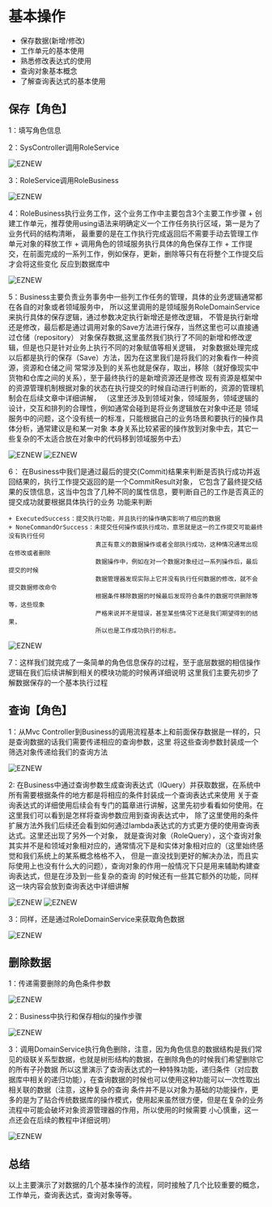# 基本操作

+ 保存数据(新增/修改)
+ 工作单元的基本使用
+ 熟悉修改表达式的使用
+ 查询对象基本概念
+ 了解查询表达式的基本使用

## 保存【角色】

1：填写角色信息

2：SysController调用RoleService

<img src="assets/images/saverole_controller.png" alt="EZNEW" title="EZNEW">

3：RoleService调用RoleBusiness

<img src="assets/images/saverole_service.png" alt="EZNEW" title="EZNEW">

4：RoleBusiness执行业务工作，这个业务工作中主要包含3个主要工作步骤
    + 创建工作单元，推荐使用using语法来明确定义一个工作任务执行区域，第一是为了业务代码的结构清晰，
      最重要的是在工作执行完成返回后不需要手动去管理工作单元对象的释放工作
    + 调用角色的领域服务执行具体的角色保存工作
    + 工作提交，在前面完成的一系列工作，例如保存，更新，删除等只有在将整个工作提交后才会将这些变化
      反应到数据库中

<img src="assets/images/saverole_business.png" alt="EZNEW" title="EZNEW">

5：Business主要负责业务事务中一些列工作任务的管理，具体的业务逻辑通常都在各自的对象或者领域服务中，
   所以这里调用的是领域服务RoleDomainService来执行具体的保存逻辑，通过参数决定执行新增还是修改逻辑，
   不管是执行新增还是修改，最后都是通过调用对象的Save方法进行保存，当然这里也可以直接通过仓储（repository）
   对象保存数据,这里虽然我们执行了不同的新增和修改逻辑，但是也只是针对业务上执行不同的对象赋值等相关逻辑，
   对象数据处理完成以后都是执行的保存（Save）方法，因为在这里我们是将我们的对象看作一种资源，资源和仓储之间
   常常涉及到的关系也就是保存，取出，移除（就好像现实中货物和仓库之间的关系），至于最终执行的是新增资源还是修改
   现有资源是框架中的资源管理机制根据对象的状态在执行提交的时候自动进行判断的，资源的管理机制会在后续文章中详细讲解，
   （这里还涉及到领域对象，领域服务，领域逻辑的设计，交互和排列的合理性，例如通常会碰到是将业务逻辑放在对象中还是
   领域服务中的问题，这个没有统一的标准，只能根据自己的业务场景和要执行的操作具体分析，通常建议是和某一对象
   本身关系比较紧密的操作放到对象中去，其它一些复杂的不太适合放在对象中的代码移到领域服务中去）

<img src="assets/images/saverole_domainservice.png" alt="EZNEW" title="EZNEW">

<img src="assets/images/saverole_addandedit.png" alt="EZNEW" title="EZNEW">

6： 在Business中我们是通过最后的提交(Commit)结果来判断是否执行成功并返回结果的，执行工作提交返回的是一个CommitResult对象，
    它包含了最终提交结果的反馈信息，这当中包含了几种不同的属性信息，要判断自己的工作是否真正的提交成功就要根据具体执行的业务
    功能来判断
    
    + ExecutedSuccess：提交执行功能，并且执行的操作确实影响了相应的数据
    + NoneCommandOrSuccess：未提交任何操作或执行成功，意思就是这一的工作提交可能最终没有执行任何
                            真正有意义的数据操作或者全部执行成功，这种情况通常出现在修改或者删除
                            数据操作中，例如在对一个数据对象经过一系列操作后，最后提交的时候
                            数据管理器发现实际上它并没有执行任何数据的修改，就不会提交数据修改命令
                            根据条件移除数据的时候最后发现符合条件的数据可供删除等等，这些现象
                            严格来说并不是错误，甚至某些情况下还是我们期望得到的结果，
                            所以也是工作成功执行的标志。

<img src="assets/images/saverole_commit.png" alt="EZNEW" title="EZNEW">

7：这样我们就完成了一条简单的角色信息保存的过程，至于底层数据的相信操作逻辑在我们后续讲解到相关的模块功能的时候再详细说明
   这里我们主要先初步了解数据保存的一个基本执行过程

## 查询【角色】

1：从Mvc Controller到Business的调用流程基本上和前面保存数据是一样的，只是查询数据的话我们需要传递相应的查询参数，这里
   将这些查询参数封装成一个筛选对象传递给我们的查询方法

<img src="assets/images/queryrole_controller.png" alt="EZNEW" title="EZNEW">

2: 在Business中通过查询参数生成查询表达式（IQuery）并获取数据，在系统中所有需要根据条件的地方都是将相应的条件封装成一个查询表达式来使用
   关于查询表达式的详细使用后续会有专门的篇章进行讲解，这里先初步看看如何使用。在这里我们可以看到是怎样将查询参数应用到查询表达式中，
   除了这里使用的条件扩展方法外我们后续还会看到如何通过lambda表达式的方式更方便的使用查询表达式。这里还出现了另外一个对象，
   就是查询对象（RoleQuery），这个查询对象其实并不是和领域对象相对应的，通常情况下是和实体对象相对应的（这里始终感觉和我们系统上的某系概念格格不入，
   但是一直没找到更好的解决办法，而且实际使用上也没有什么大的问题），查询对象的作用一般情况下只是用来辅助构建查询表达式，但是在涉及到一些复杂的查询
   的时候还有一些其它额外的功能，同样这一块内容会放到查询表达中详细讲解

<img src="assets/images/queryrole_business.png" alt="EZNEW" title="EZNEW">

<img src="assets/images/queryrole_query.png" alt="EZNEW" title="EZNEW">

3：同样，还是通过RoleDomainService来获取角色数据

<img src="assets/images/queryrole_domainservice.png" alt="EZNEW" title="EZNEW">

## 删除数据
 
1：传递需要删除的角色条件参数

<img src="assets/images/deleterole_controller.png" alt="EZNEW" title="EZNEW">

2：Business中执行和保存相似的操作步骤

<img src="assets/images/deleterole_business.png" alt="EZNEW" title="EZNEW">

3：调用DomainService执行角色删除，注意，因为角色信息的数据结构是我们常见的级联关系型数据，也就是树形结构的数据，在删除角色的时候我们希望删除它的所有子孙数据
   所以这里演示了查询表达式的一种特殊功能，递归条件（对应数据库中相关的递归功能），在查询数据的时候也可以使用这种功能可以一次性取出相关联的数据（注意，这种复杂的查询
   条件并不是以对象为基础的功能操作，更多的是为了贴合传统数据库的操作模式，使用起来虽然很方便，但是在复杂的业务流程中可能会破坏对象资源管理器的作用，所以使用的时候需要
   小心慎重，这一点还会在后续的教程中详细说明）

<img src="assets/images/deleterole_domainservice.png" alt="EZNEW" title="EZNEW">

## 总结

以上主要演示了对数据的几个基本操作的流程，同时接触了几个比较重要的概念，工作单元，查询表达式，查询对象等等。